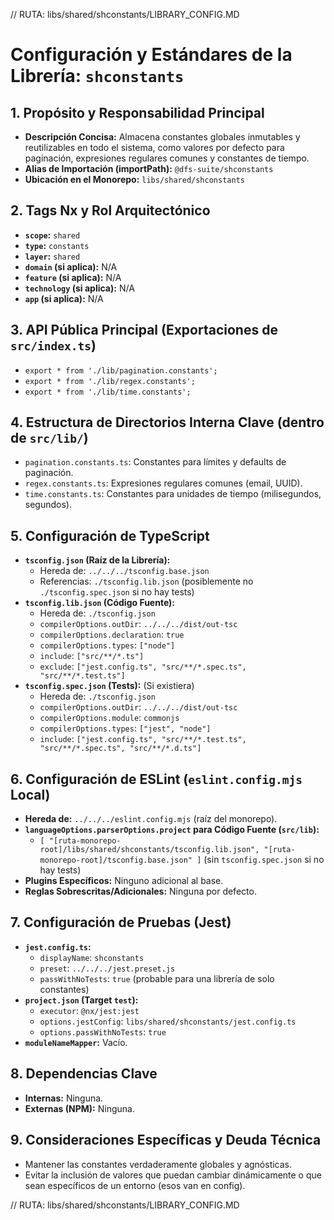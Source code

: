 // RUTA: libs/shared/shconstants/LIBRARY_CONFIG.MD
# Configuración y Estándares de la Librería: `shconstants`

## 1. Propósito y Responsabilidad Principal

- **Descripción Concisa:** Almacena constantes globales inmutables y reutilizables en todo el sistema, como valores por defecto para paginación, expresiones regulares comunes y constantes de tiempo.
- **Alias de Importación (importPath):** `@dfs-suite/shconstants`
- **Ubicación en el Monorepo:** `libs/shared/shconstants`

## 2. Tags Nx y Rol Arquitectónico

- **`scope`:** `shared`
- **`type`:** `constants`
- **`layer`:** `shared`
- **`domain` (si aplica):** N/A
- **`feature` (si aplica):** N/A
- **`technology` (si aplica):** N/A
- **`app` (si aplica):** N/A

## 3. API Pública Principal (Exportaciones de `src/index.ts`)

- `export * from './lib/pagination.constants';`
- `export * from './lib/regex.constants';`
- `export * from './lib/time.constants';`

## 4. Estructura de Directorios Interna Clave (dentro de `src/lib/`)

- `pagination.constants.ts`: Constantes para límites y defaults de paginación.
- `regex.constants.ts`: Expresiones regulares comunes (email, UUID).
- `time.constants.ts`: Constantes para unidades de tiempo (milisegundos, segundos).

## 5. Configuración de TypeScript

- **`tsconfig.json` (Raíz de la Librería):**
  - Hereda de: `../../../tsconfig.base.json`
  - Referencias: `./tsconfig.lib.json` (posiblemente no `./tsconfig.spec.json` si no hay tests)
- **`tsconfig.lib.json` (Código Fuente):**
  - Hereda de: `./tsconfig.json`
  - `compilerOptions.outDir`: `../../../dist/out-tsc`
  - `compilerOptions.declaration`: `true`
  - `compilerOptions.types`: `["node"]`
  - `include`: `["src/**/*.ts"]`
  - `exclude`: `["jest.config.ts", "src/**/*.spec.ts", "src/**/*.test.ts"]`
- **`tsconfig.spec.json` (Tests):** (Si existiera)
  - Hereda de: `./tsconfig.json`
  - `compilerOptions.outDir`: `../../../dist/out-tsc`
  - `compilerOptions.module`: `commonjs`
  - `compilerOptions.types`: `["jest", "node"]`
  - `include`: `["jest.config.ts", "src/**/*.test.ts", "src/**/*.spec.ts", "src/**/*.d.ts"]`

## 6. Configuración de ESLint (`eslint.config.mjs` Local)

- **Hereda de:** `../../../eslint.config.mjs` (raíz del monorepo).
- **`languageOptions.parserOptions.project` para Código Fuente (`src/lib`):**
  - `[ "[ruta-monorepo-root]/libs/shared/shconstants/tsconfig.lib.json", "[ruta-monorepo-root]/tsconfig.base.json" ]` (sin `tsconfig.spec.json` si no hay tests)
- **Plugins Específicos:** Ninguno adicional al base.
- **Reglas Sobrescritas/Adicionales:** Ninguna por defecto.

## 7. Configuración de Pruebas (Jest)

- **`jest.config.ts`:**
  - `displayName`: `shconstants`
  - `preset`: `../../../jest.preset.js`
  - `passWithNoTests`: `true` (probable para una librería de solo constantes)
- **`project.json` (Target `test`):**
  - `executor`: `@nx/jest:jest`
  - `options.jestConfig`: `libs/shared/shconstants/jest.config.ts`
  - `options.passWithNoTests`: `true`
- **`moduleNameMapper`:** Vacío.

## 8. Dependencias Clave

- **Internas:** Ninguna.
- **Externas (NPM):** Ninguna.

## 9. Consideraciones Específicas y Deuda Técnica

- Mantener las constantes verdaderamente globales y agnósticas.
- Evitar la inclusión de valores que puedan cambiar dinámicamente o que sean específicos de un entorno (esos van en config).

// RUTA: libs/shared/shconstants/LIBRARY_CONFIG.MD
